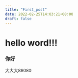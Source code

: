 ```yaml
---
title: "First_post"
date: 2022-02-25T14:03:21+08:00
draft: false
---
```


# hello word!!!

### 你好

大大大89080


